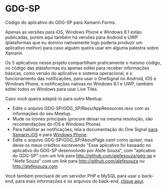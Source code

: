 GDG-SP
=====

Código do aplicativo do GDG-SP para Xamarin.Forms.

Apenas as versões para iOS, Windows Phone e Windows 8.1 estão publicadas, porém aqui também há versões para Android e UWP (plataformas que eu domino nativamente logo poderia produzir um aplicativo melhor) para caso alguém queira usar em alguma palestra sobre Xamarin.

Os 5 aplicativos nesse projeto compartilham praticamente o mesmo código, no código das plataformas eu apenas editei para receber informações básicas, como versão do aplicativo e sistema operacional, e o funcionamento das notificações, para usar o OneSignal no Android, iOS e Windows Phone, e notificações nativas no Windows 8.1 e UWP, também editei todos os Windows para usar Live Tiles.

Caso você queira adaptá-lo para outro Meetup:

- Edite o arquivo GDG-SP/GDG_SP/Resx/AppResources.resx com as informações do seu Meetup.
- Mude os ícones principais (procure deixar na mesma resolução, são recomendações do iOS e Windows Phone).
- Para habilitar as notificações, leia a documentação do One Signal [para Xamarin.iOS](https://documentation.onesignal.com/docs/using-onesignal-in-your-xamarin-sdk-app) e para [Windows Phone](https://documentation.onesignal.com/docs/windows-phone-native-sdk-overview).
- Edite o arquivo GDG-SP/GDG_SP/AboutPage.xaml como quiser, mas deixe os meus créditos escrevendo "Esse aplicativo foi baseado no aplicativo do GDG-SP desenvolvido por Alefe Souza", com "aplicativo do GDG-SP" com um link para http://github.com/alefesouza/gdg-sp e "Alefe Souza" com um link para http://github.com/alefesouza ou http://alefesouza.com

Você também precisará de um servidor PHP e MySQL para usar o back-end, para mais informações e os arquivos do back-end, [clique aqui](../Back-end).